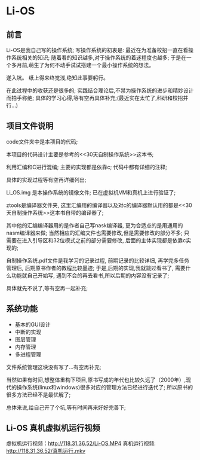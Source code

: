 # Li-OS

## 前言

Li-OS是我自己写的操作系统; 写操作系统的初衷是: 最近在为准备校招一直在看操作系统相关的知识; 随着看的知识越多,对于操作系统的着迷程度也越多; 于是在一个多月前,萌生了为何不动手试试搭建一个最小操作系统的想法。 

遂入坑。 纸上得来终觉浅,绝知此事要躬行。

在此过程中的收获还是很多的; 实践结合理论后,不禁为操作系统的进步和精妙设计而拍手称绝; 具体的学习心得,等有空再具体补充;(最近实在太忙了,科研和校招并行...)



## 项目文件说明

code文件夹中是本项目的代码; 

本项目的代码设计主要是参考的<<30天自制操作系统>>这本书;

利用汇编和C进行混编; 主要的实现都是依靠c; 代码中都有详细的注释; 

具体的实现过程等有空再详细列出; 

Li_OS.img 是本操作系统的镜像文件; 已在虚拟机VM和真机上进行验证了;



ztools是编译器文件夹, 这里汇编用的编译器以及对c的编译器默认用的都是<<30天自制操作系统>>这本书自带的编译器了;

其中他的汇编编译器用的是作者自己写nask编译器, 更为合适点的是用通用的nasm编译器来做; 当然相应的汇编文件也需要修改,但是需要修改的部分不多;  只需要在进入引导区和32位模式之前的部分需要修改, 后面的主体实现都是依靠c实现的;



自制操作系统.pdf文件是我学习的记录过程, 前期记录的比较详细, 再学完多任务管理后, 后期原书作者的教程比较墨迹; 于是,后期的实现,我就跳过看书了, 需要什么功能就自己开始写, 遇到不会的再去看书,所以后期的内容没有记录了;

具体就先不说了,等有空再一起补充; 



## 系统功能

- 基本的GUI设计
- 中断的实现
- 图层管理
- 内存管理
- 多进程管理

文件系统管理这块没有写了...有空再补充; 

当然如果有时间,想整体重构下项目,原书写成的年代也比较久远了（2000年）,现代的操作系统(linux和windows)很多对应的管理方法已经进行迭代了; 所以原书的很多方法已经不是最优解了; 

总体来说,给自己开了个坑,等有时间再来好好完善下;


## Li-OS 真机虚拟机运行视频
虚拟机运行视频：http://118.31.36.52/Li-OS.MP4
真机运行视频: http://118.31.36.52/真机运行.mkv

